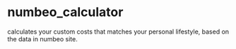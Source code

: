 # numbeo_calculator
calculates your custom costs that matches your personal lifestyle, based on the data in numbeo site.
